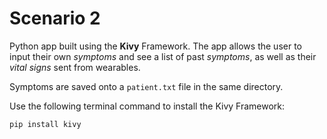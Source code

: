 # Scenario 2

Python app built using the **Kivy** Framework. The app allows the user to input their own *symptoms* and see a list of past *symptoms*, as well as their *vital signs* sent from wearables. 

Symptoms are saved onto a `patient.txt` file in the same directory. 

Use the following terminal command to install the Kivy Framework:
```  
pip install kivy
```